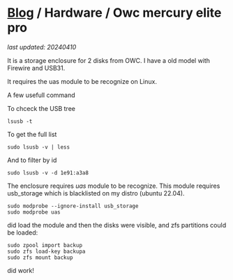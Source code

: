 # [Blog](/) / Hardware / Owc mercury elite pro

*last updated: 20240410*

It is a storage enclosure for 2 disks from OWC. I have a old model
with Firewire and USB31.

It requires the uas module to be recognize on Linux.

A few usefull command

To chceck the USB tree
```
lsusb -t
```

To get the full list
```
sudo lsusb -v | less
```

And to filter by id
```
sudo lsusb -v -d 1e91:a3a8
```

The enclosure requires *uas* module to be recognize.
This module requires usb_storage which is blacklisted
on my distro (ubuntu 22.04).

```
sudo modprobe --ignore-install usb_storage
sudo modprobe uas
```

did load the module and then the disks were visible, and zfs
partitions could be loaded:
```
sudo zpool import backup
sudo zfs load-key backupa
sudo zfs mount backup
```
did work!
